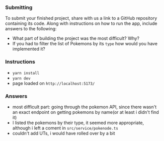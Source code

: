  ### Submitting

  To submit your finished project, share with us a link to a GitHub repository containing its code. Along with instructions on how to run the app, include answers to the following:

- What part of building the project was the most difficult? Why?
- If you had to filter the list of Pokemons by its  `type` how would you have implemented it?


### Instructions
- `yarn install`
- `yarn dev`
- page loaded on `http://localhost:5173/`

### Answers
- most difficult part: going through the pokemon API, since there wasn't an exact endpoint on getting pokemons by name(or at least i didn't find it)
- I listed the pokemons by their type, it seemed more appropriate, although i left a coment in `src/service/pokenode.ts`  
- couldn't add UTs, i would have rolled over by a bit
